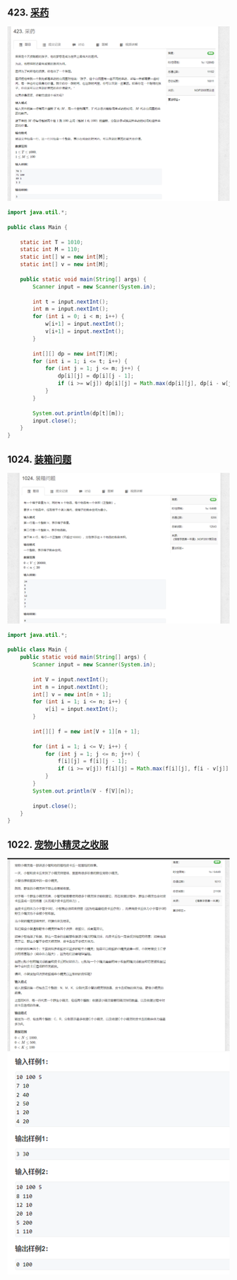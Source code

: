 ## 423. [采药](https://www.acwing.com/problem/content/425/)

![](imgs/2022-06-08-22-23-42.png)

~~~java
import java.util.*;

public class Main {
    
    static int T = 1010;
    static int M = 110;
    static int[] w = new int[M];
    static int[] v = new int[M];
    
    public static void main(String[] args) {
        Scanner input = new Scanner(System.in);
        
        int t = input.nextInt();
        int m = input.nextInt();
        for (int i = 0; i < m; i++) {
            w[i+1] = input.nextInt();
            v[i+1] = input.nextInt();
        }
        
        int[][] dp = new int[T][M];
        for (int i = 1; i <= t; i++) {
            for (int j = 1; j <= m; j++) {
                dp[i][j] = dp[i][j - 1];
                if (i >= w[j]) dp[i][j] = Math.max(dp[i][j], dp[i - w[j]][j - 1] + v[j]);
            }
        }
        
        System.out.println(dp[t][m]);
        input.close();
    }
}
~~~

## 1024. [装箱问题](https://www.acwing.com/problem/content/1026/)  

![](imgs/2022-06-08-22-25-59.png)

```java
import java.util.*;

public class Main {
    public static void main(String[] args) {
        Scanner input = new Scanner(System.in);
        
        int V = input.nextInt();
        int n = input.nextInt();
        int[] v = new int[n + 1];
        for (int i = 1; i <= n; i++) {
            v[i] = input.nextInt();
        }
        
        int[][] f = new int[V + 1][n + 1];
       
        for (int i = 1; i <= V; i++) {
            for (int j = 1; j <= n; j++) {
                f[i][j] = f[i][j - 1];
                if (i >= v[j]) f[i][j] = Math.max(f[i][j], f[i - v[j]][j - 1] + v[j]);
            }
        }
        System.out.println(V - f[V][n]);
        
        input.close();
    }
}
```

## 1022. [宠物小精灵之收服](https://www.acwing.com/problem/content/1024/)
![](imgs/2022-06-22-22-28-55.png)
![](imgs/2022-06-22-22-29-05.png)

